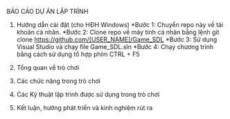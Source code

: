 BÁO CÁO DỰ ÁN LẬP TRÌNH

1. Hướng dẫn cài đặt (cho HĐH Windows)
  *Bước 1: Chuyển repo này về tài khoản cá nhân.
  *Bước 2: Clone repo về máy tính cá nhân bằng lệnh git clone https://github.com/[USER_NAME]/Game_SDL
  *Bước 3: Sử dụng Visual Studio và chạy file Game_SDL.sln
  *Bước 4: Chạy chương trình bằng cách sử dụng tổ hợp phím CTRL + F5
  
  
2. Tổng quan về trò chơi
3. Các chức năng trong trò chơi
4. Các Kỹ thuật lập trình được sử dụng trong trò chơi
5. Kết luận, hướng phát triển và kinh nghiệm rút ra
